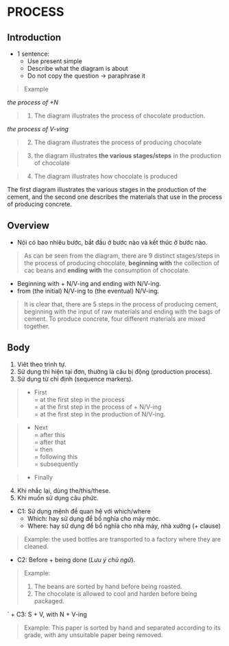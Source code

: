 # PROCESS
## Introduction 
+ 1 sentence: 
  + Use present simple
  + Describe what the diagram is about
  + Do not copy the question $\to$ paraphrase it
> Example 
 
*the process of +N*
> 1. The diagram illustrates the process of chocolate production.

 *the process of V-ving*

> 2. The diagram illustrates the process of producing chocolate

> 3. the diagram illustrates **the various stages/steps** in the production of chocolate

> 4. The diagram illustrates how chocolate is produced

The first diagram illustrates the various stages in the production of the cement, and the second one describes the materials that use in the process of producing concrete.

## Overview
+ Nói có bao nhiêu bước, bắt đầu ở bước nào và kết thúc ở bước nào.
> As can be seen from the diagram, there are 9 distinct stages/steps in the process of producing chocolate, **beginning with** the collection of cac beans and **ending with** the consumption of chocolate.

+ Beginning with + N/V-ing and ending with N/V-ing.
+ from (the initial) N/V-ing to (the eventual) N/V-ing.
> It is clear that, there are 5 steps in the process of producing cement, beginning with the input of raw materials and ending with the bags of cement. To produce concrete, four different materials are mixed together.

## Body

   1. Viêt theo trình tự. 
   2. Sử dụng thì hiện tại đơn, thường là câu bị động (production process).
   3. Sử dụng từ chỉ định (sequence markers). 
> + First  
> = at the first step in the process  
> = at the first step in the process of + N/V-ing  
> = at the first step in the production of N/V-ing.

> + Next  
> = after this  
> = after that  
> = then  
> = following this  
> = subsequently

> + Finally
   4. Khi nhắc lại, dùng the/this/these. 
   5. Khi muốn sử dụng câu phức.  
 + C1: Sử dụng mệnh đề quan hệ với which/where 
     + Which: hay sử dụng để bổ nghĩa cho máy móc. 
     + Where: hay sử dụng để bổ nghĩa cho nhà máy, nhà xưởng (+ clause)
> Example: the used bottles are transported to a factory where they are cleaned.  

  + C2: Before  + being done (*Lưu ý chủ ngữ*).
> Example: 
> 1. The beans are sorted by hand before being roasted. 
> 2. The chocolate is allowed to cool and harden before being packaged.

`  + C3: S + V, with N + V-ing

> Example: This paper is sorted by hand and separated according to its grade, with any unsuitable paper being removed. 

